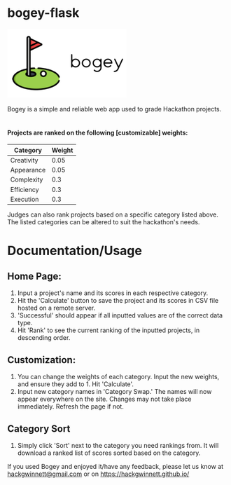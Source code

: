 # bogey-flask
<img src="https://raw.githubusercontent.com/hackgwinnett/bogey/main/icon-transp.png"/>
<p>
  Bogey is a simple and reliable web app used to grade Hackathon projects.<br/>
  <br/>
</p>


<h4>Projects are ranked on the following [customizable] weights:</h4>
<table class="tg">
<thead>
  <tr>
    <th class="tg-fymr">Category</th>
    <th class="tg-fymr">Weight<br></th>
  </tr>
</thead>
<tbody>
  <tr>
    <td class="tg-0pky">Creativity</td>
    <td class="tg-0pky">0.05</td>
  </tr>
  <tr>
    <td class="tg-0pky">Appearance</td>
    <td class="tg-0pky">0.05</td>
  </tr>
  <tr>
    <td class="tg-0lax">Complexity</td>
    <td class="tg-0lax">0.3</td>
  </tr>
  <tr>
    <td class="tg-0lax">Efficiency</td>
    <td class="tg-0lax">0.3</td>
  </tr>
  <tr>
    <td class="tg-0lax">Execution</td>
    <td class="tg-0lax">0.3</td>
  </tr>
</tbody>
</table>
<p>
  Judges can also rank projects based on a specific category listed above.<br/>
  The listed categories can be altered to suit the hackathon's needs.
</p>

<h1>Documentation/Usage</h1>
 <h2>Home Page:</h2>

 1. Input a project's name and its scores in each respective category.
 2. Hit the 'Calculate' button to save the project and its scores in CSV file hosted on a remote server.<br>
 3. 'Successful' should appear if all inputted values are of the correct data type.<br>
 4. Hit 'Rank' to see the current ranking of the inputted projects, in descending order.<br>

 <h2>Customization:</h2>

 1. You can change the weights of each category. Input the new weights, and ensure they add to 1. Hit 'Calculate'.
 2. Input new category names in 'Category Swap.' The names will now appear everywhere on the site. Changes may not take place immediately. Refresh the page if not.

 <h2>Category Sort</h2>

 1. Simply click 'Sort' next to the category you need rankings from. It will download a ranked list of scores sorted based on the category.


If you used Bogey and enjoyed it/have any feedback, please let us know at hackgwinnett@gmail.com or on https://hackgwinnett.github.io/
